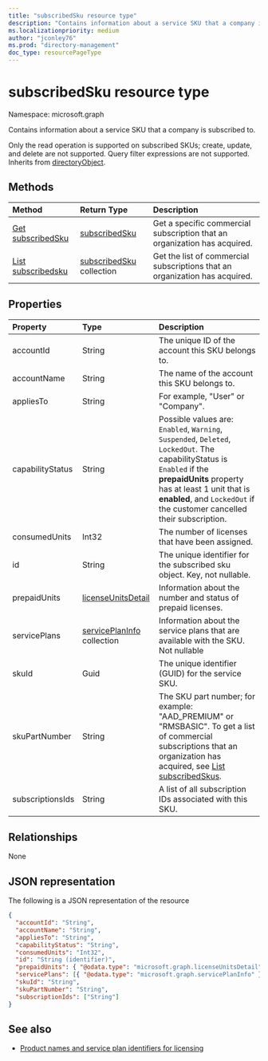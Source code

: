 ```yaml
---
title: "subscribedSku resource type"
description: "Contains information about a service SKU that a company is subscribed to."
ms.localizationpriority: medium
author: "jconley76"
ms.prod: "directory-management"
doc_type: resourcePageType
---
```


# subscribedSku resource type

Namespace: microsoft.graph

Contains information about a service SKU that a company is subscribed to.

Only the read operation is supported on subscribed SKUs; create, update, and delete are not supported. Query filter expressions are not supported. Inherits from [directoryObject](directoryobject.md).

## Methods

| Method                                             | Return Type                                  | Description                                                                 |
| :------------------------------------------------- | :------------------------------------------- | :-------------------------------------------------------------------------- |
| [Get subscribedSku](../api/subscribedsku-get.md)   | [subscribedSku](subscribedsku.md)            | Get a specific commercial subscription that an organization has acquired.   |
| [List subscribedsku](../api/subscribedsku-list.md) | [subscribedSku](subscribedsku.md) collection | Get the list of commercial subscriptions that an organization has acquired. |

## Properties

| Property         | Type                                             | Description                                                                                                                                                                                                                                               |
| :--------------- | :----------------------------------------------- | :-------------------------------------------------------------------------------------------------------------------------------------------------------------------------------------------------------------------------------------------------------- |
| accountId        | String                                           | The unique ID of the account this SKU belongs to.                                                                                                                                                                                                         |
| accountName      | String                                           | The name of the account this SKU belongs to.                                                                                                                                                                                                              |
| appliesTo        | String                                           | For example, "User" or "Company".                                                                                                                                                                                                                         |
| capabilityStatus | String                                           | Possible values are: `Enabled`, `Warning`, `Suspended`, `Deleted`, `LockedOut`. The capabilityStatus is `Enabled` if the **prepaidUnits** property has at least 1 unit that is **enabled**, and `LockedOut` if the customer cancelled their subscription. |
| consumedUnits    | Int32                                            | The number of licenses that have been assigned.                                                                                                                                                                                                           |
| id               | String                                           | The unique identifier for the subscribed sku object. Key, not nullable.                                                                                                                                                                                   |
| prepaidUnits     | [licenseUnitsDetail](licenseunitsdetail.md)      | Information about the number and status of prepaid licenses.                                                                                                                                                                                              |
| servicePlans     | [servicePlanInfo](serviceplaninfo.md) collection | Information about the service plans that are available with the SKU. Not nullable                                                                                                                                                                         |
| skuId            | Guid                                             | The unique identifier (GUID) for the service SKU.                                                                                                                                                                                                         |
| skuPartNumber    | String                                           | The SKU part number; for example: "AAD_PREMIUM" or "RMSBASIC". To get a list of commercial subscriptions that an organization has acquired, see [List subscribedSkus](../api/subscribedsku-list.md).                                                      |
| subscriptionsIds | String                                           | A list of all subscription IDs associated with this SKU.                                                                                                                                                                                                  |

## Relationships

None

## JSON representation

The following is a JSON representation of the resource

<!--{
  "blockType": "resource",
  "optionalProperties": [],
  "keyProperty": "id",
  "baseType": "microsoft.graph.entity",
  "@odata.type": "microsoft.graph.subscribedSku",
  "@odata.annotations": [
    {
      "capabilities": {
        "skippable": false,
        "toppable": false,
        "countable": false,
        "expandable": false,
        "filterable": false,
        "referenceable": false,
        "selectable": false
      }
    }
  ]
}-->

```json
{
  "accountId": "String",
  "accountName": "String",
  "appliesTo": "String",
  "capabilityStatus": "String",
  "consumedUnits": "Int32",
  "id": "String (identifier)",
  "prepaidUnits": { "@odata.type": "microsoft.graph.licenseUnitsDetail" },
  "servicePlans": [{ "@odata.type": "microsoft.graph.servicePlanInfo" }],
  "skuId": "String",
  "skuPartNumber": "String",
  "subscriptionIds": ["String"]
}
```

## See also

- [Product names and service plan identifiers for licensing](/azure/active-directory/enterprise-users/licensing-service-plan-reference)

<!-- uuid: 8fcb5dbc-d5aa-4681-8e31-b001d5168d79
2015-10-25 14:57:30 UTC -->
<!-- {
  "type": "#page.annotation",
  "description": "subscribedSku resource",
  "keywords": "",
  "section": "documentation",
  "tocPath": ""
}-->
